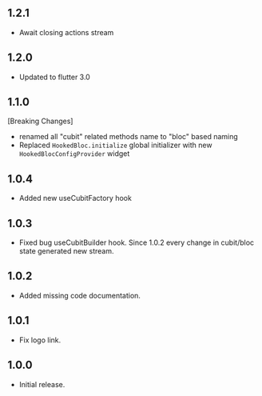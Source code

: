 ## 1.2.1
* Await closing actions stream

## 1.2.0
* Updated to flutter 3.0

## 1.1.0
[Breaking Changes]
* renamed all "cubit" related methods name to "bloc" based naming
* Replaced `HookedBloc.initialize` global initializer with new `HookedBlocConfigProvider` widget

## 1.0.4
* Added new useCubitFactory hook

## 1.0.3
* Fixed bug useCubitBuilder hook. Since 1.0.2 every change in cubit/bloc state generated new stream.

## 1.0.2
* Added missing code documentation.

## 1.0.1
* Fix logo link.

## 1.0.0
* Initial release.
